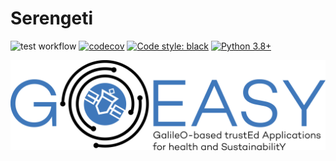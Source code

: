 # Serengeti

![test workflow](https://github.com/acutaia/goeasy-serengeti/actions/workflows/test.yml/badge.svg)
[![codecov](https://codecov.io/gh/acutaia/goeasy-serengeti/branch/main/graph/badge.svg?token=AD4AS9A8MV)](https://codecov.io/gh/acutaia/goeasy-serengeti)
[![Code style: black](https://img.shields.io/badge/code%20style-black-000000.svg)](https://github.com/psf/black)
[![Python 3.8+](https://img.shields.io/badge/python-3.8|3.9-blue.svg)](https://www.python.org/downloads/release)

![image](static/logo_full.png)

